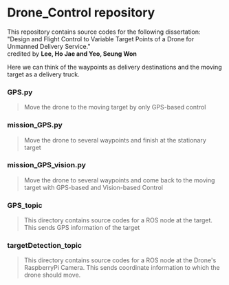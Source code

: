 # Drone_Control repository
This repository contains source codes for the following dissertation: "Design and Flight Control to Variable Target Points of a Drone for Unmanned Delivery Service."     
credited by **Lee, Ho Jae and Yeo, Seung Won**    
   
Here we can think of the waypoints as delivery destinations and the moving target as a delivery truck.

### GPS.py
> Move the drone to the moving target by only GPS-based control

### mission_GPS.py
> Move the drone to several waypoints and finish at the stationary target

### mission_GPS_vision.py 
> Move the drone to several waypoints and come back to the moving target with GPS-based and Vision-based Control

### GPS_topic
> This directory contains source codes for a ROS node at the target. This sends GPS information of the target

### targetDetection_topic
> This directory contains source codes for a ROS node at the Drone's RaspberryPi Camera. This sends coordinate information to which the drone should move.
